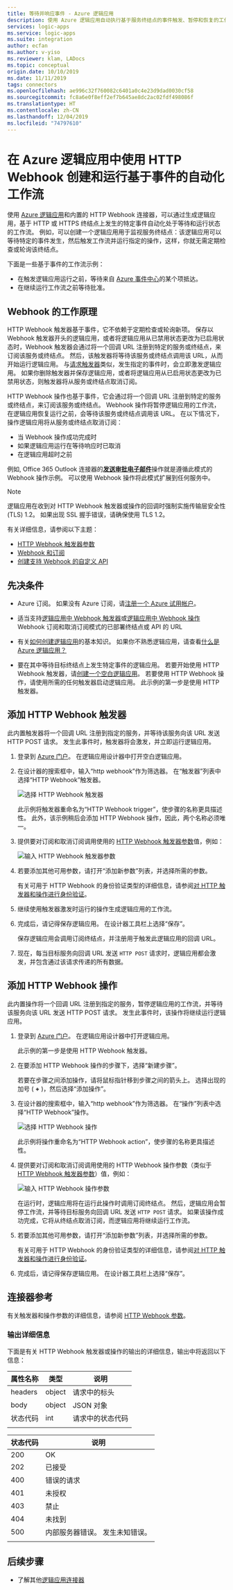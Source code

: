 ```yaml
---
title: 等待并响应事件 - Azure 逻辑应用
description: 使用 Azure 逻辑应用自动执行基于服务终结点的事件触发、暂停和恢复的工作流
services: logic-apps
ms.service: logic-apps
ms.suite: integration
author: ecfan
ms.author: v-yiso
ms.reviewer: klam, LADocs
ms.topic: conceptual
origin.date: 10/10/2019
ms.date: 11/11/2019
tags: connectors
ms.openlocfilehash: ae996c32f760082c6401a0c4e23d9dad0030cf58
ms.sourcegitcommit: fc8a6e0f8eff2ef7b645ae8dc2ac02fdf498086f
ms.translationtype: HT
ms.contentlocale: zh-CN
ms.lasthandoff: 12/04/2019
ms.locfileid: "74797610"
---
```

# <a name="create-and-run-automated-event-based-workflows-by-using-http-webhooks-in-azure-logic-apps"></a>在 Azure 逻辑应用中使用 HTTP Webhook 创建和运行基于事件的自动化工作流

使用 [Azure 逻辑应用](../logic-apps/logic-apps-overview.md)和内置的 HTTP Webhook 连接器，可以通过生成逻辑应用，基于 HTTP 或 HTTPS 终结点上发生的特定事件自动化处于等待和运行状态的工作流。 例如，可以创建一个逻辑应用用于监视服务终结点：该逻辑应用可以等待特定的事件发生，然后触发工作流并运行指定的操作，这样，你就无需定期检查或轮询该终结点。 

下面是一些基于事件的工作流示例：

* 在触发逻辑应用运行之前，等待来自 [Azure 事件中心](https://github.com/logicappsio/EventHubAPI)的某个项抵达。
* 在继续运行工作流之前等待批准。

## <a name="how-do-webhooks-work"></a>Webhook 的工作原理

HTTP Webhook 触发器基于事件，它不依赖于定期检查或轮询新项。 保存以 Webhook 触发器开头的逻辑应用，或者将逻辑应用从已禁用状态更改为已启用状态时，Webhook 触发器会通过将一个回调 URL 注册到特定的服务或终结点，来订阅该服务或终结点。   然后，该触发器将等待该服务或终结点调用该 URL，从而开始运行逻辑应用。 与[请求触发器](connectors-native-reqres.md)类似，发生指定的事件时，会立即激发逻辑应用。 如果你删除触发器并保存逻辑应用，或者将逻辑应用从已启用状态更改为已禁用状态，则触发器将从服务或终结点取消订阅。 

HTTP Webhook 操作也基于事件，它会通过将一个回调 URL 注册到特定的服务或终结点，来订阅该服务或终结点。   Webhook 操作将暂停逻辑应用的工作流，在逻辑应用恢复运行之前，会等待该服务或终结点调用该 URL。 在以下情况下，操作逻辑应用将从服务或终结点取消订阅： 

* 当 Webhook 操作成功完成时
* 如果逻辑应用运行在等待响应时已取消
* 在逻辑应用超时之前

例如, Office 365 Outlook 连接器的[**发送审批电子邮件**](connectors-create-api-office365-outlook.md)操作就是遵循此模式的 Webhook 操作示例。 可以使用 Webhook 操作将此模式扩展到任何服务中。

> [!NOTE]
> 逻辑应用在收到对 HTTP Webhook 触发器或操作的回调时强制实施传输层安全性 (TLS) 1.2。 如果出现 SSL 握手错误，请确保使用 TLS 1.2。

有关详细信息，请参阅以下主题：

* [HTTP Webhook 触发器参数](../logic-apps/logic-apps-workflow-actions-triggers.md#http-webhook-trigger)
* [Webhook 和订阅](../logic-apps/logic-apps-workflow-actions-triggers.md#webhooks-and-subscriptions)
* [创建支持 Webhook 的自定义 API](../logic-apps/logic-apps-create-api-app.md)

## <a name="prerequisites"></a>先决条件

* Azure 订阅。 如果没有 Azure 订阅，请[注册一个 Azure 试用帐户](https://www.azure.cn/pricing/1rmb-trial)。

* 适当支持[逻辑应用中 Webhook 触发器](../logic-apps/logic-apps-create-api-app.md#webhook-triggers)或[逻辑应用中 Webhook 操作](../logic-apps/logic-apps-create-api-app.md#webhook-actions) Webhook 订阅和取消订阅模式的已部署终结点或 API 的 URL

* 有关[如何创建逻辑应用](../logic-apps/quickstart-create-first-logic-app-workflow.md)的基本知识。 如果你不熟悉逻辑应用，请查看[什么是 Azure 逻辑应用？](../logic-apps/logic-apps-overview.md)

* 要在其中等待目标终结点上发生特定事件的逻辑应用。 若要开始使用 HTTP Webhook 触发器，请[创建一个空白逻辑应用](../logic-apps/quickstart-create-first-logic-app-workflow.md)。 若要使用 HTTP Webhook 操作，请使用所需的任何触发器启动逻辑应用。 此示例的第一步是使用 HTTP 触发器。

## <a name="add-an-http-webhook-trigger"></a>添加 HTTP Webhook 触发器

此内置触发器将一个回调 URL 注册到指定的服务，并等待该服务向该 URL 发送 HTTP POST 请求。 发生此事件时，触发器将会激发，并立即运行逻辑应用。

1. 登录到 [Azure 门户](https://portal.azure.cn)。 在逻辑应用设计器中打开空白逻辑应用。

1. 在设计器的搜索框中，输入“http webhook”作为筛选器。 在“触发器”列表中选择“HTTP Webhook”触发器。  

   ![选择 HTTP Webhook 触发器](./media/connectors-native-webhook/select-http-webhook-trigger.png)

   此示例将触发器重命名为“HTTP Webhook trigger”，使步骤的名称更具描述性。 此外，该示例稍后会添加 HTTP Webhook 操作，因此，两个名称必须唯一。

1. 提供要对订阅和取消订阅调用使用的 [HTTP Webhook 触发器参数](../logic-apps/logic-apps-workflow-actions-triggers.md#http-webhook-trigger)值，例如：

   ![输入 HTTP Webhook 触发器参数](./media/connectors-native-webhook/http-webhook-trigger-parameters.png)

1. 若要添加其他可用参数，请打开“添加新参数”列表，并选择所需的参数。 

   有关可用于 HTTP Webhook 的身份验证类型的详细信息，请参阅[对 HTTP 触发器和操作进行身份验证](../logic-apps/logic-apps-workflow-actions-triggers.md#connector-authentication)。

1. 继续使用触发器激发时运行的操作生成逻辑应用的工作流。

1. 完成后，请记得保存逻辑应用。 在设计器工具栏上选择“保存”。 

   保存逻辑应用会调用订阅终结点，并注册用于触发此逻辑应用的回调 URL。

1. 现在，每当目标服务向回调 URL 发送 `HTTP POST` 请求时，逻辑应用都会激发，并包含通过该请求传递的所有数据。

## <a name="add-an-http-webhook-action"></a>添加 HTTP Webhook 操作

此内置操作将一个回调 URL 注册到指定的服务，暂停逻辑应用的工作流，并等待该服务向该 URL 发送 HTTP POST 请求。 发生此事件时，该操作将继续运行逻辑应用。

1. 登录到 [Azure 门户](https://portal.azure.cn)。 在逻辑应用设计器中打开逻辑应用。

   此示例的第一步是使用 HTTP Webhook 触发器。

1. 在要添加 HTTP Webhook 操作的步骤下，选择“新建步骤”。 

   若要在步骤之间添加操作，请将鼠标指针移到步骤之间的箭头上。 选择出现的加号 ( **+** )，然后选择“添加操作”。 

1. 在设计器的搜索框中，输入“http webhook”作为筛选器。 在“操作”列表中选择“HTTP Webhook”操作。  

   ![选择 HTTP Webhook 操作](./media/connectors-native-webhook/select-http-webhook-action.png)

   此示例将操作重命名为“HTTP Webhook action”，使步骤的名称更具描述性。

1. 提供要对订阅和取消订阅调用使用的 HTTP Webhook 操作参数（类似于 [HTTP Webhook 触发器参数](../logic-apps/logic-apps-workflow-actions-triggers.md##http-webhook-trigger)）值，例如：

   ![输入 HTTP Webhook 操作参数](./media/connectors-native-webhook/http-webhook-action-parameters.png)

   在运行时，逻辑应用将在运行此操作时调用订阅终结点。 然后，逻辑应用会暂停工作流，并等待目标服务向回调 URL 发送 `HTTP POST` 请求。 如果该操作成功完成，它将从终结点取消订阅，而逻辑应用将继续运行工作流。

1. 若要添加其他可用参数，请打开“添加新参数”列表，并选择所需的参数。 

   有关可用于 HTTP Webhook 的身份验证类型的详细信息，请参阅[对 HTTP 触发器和操作进行身份验证](../logic-apps/logic-apps-workflow-actions-triggers.md#connector-authentication)。

1. 完成后，请记得保存逻辑应用。 在设计器工具栏上选择“保存”。 

## <a name="connector-reference"></a>连接器参考

有关触发器和操作参数的详细信息，请参阅 [HTTP Webhook 参数](../logic-apps/logic-apps-workflow-actions-triggers.md##http-webhook-trigger)。

### <a name="output-details"></a>输出详细信息

下面是有关 HTTP Webhook 触发器或操作的输出的详细信息，输出中将返回以下信息：

| 属性名称 | 类型 | 说明 |
|---------------|------|-------------|
| headers | object | 请求中的标头 |
| body | object | JSON 对象 | 包含请求中正文内容的对象 |
| 状态代码 | int | 请求中的状态代码 |
|||

| 状态代码 | 说明 |
|-------------|-------------|
| 200 | OK |
| 202 | 已接受 |
| 400 | 错误的请求 |
| 401 | 未授权 |
| 403 | 禁止 |
| 404 | 未找到 |
| 500 | 内部服务器错误。 发生未知错误。 |
|||

## <a name="next-steps"></a>后续步骤

* 了解其他[逻辑应用连接器](../connectors/apis-list.md)
